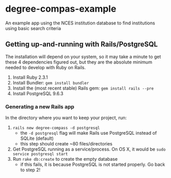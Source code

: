 # degree-compas-example
An example app using the NCES institution database to find institutions using basic search criteria

## Getting up-and-running with Rails/PostgreSQL

The installation will depend on your system, so it may take a minute to get these 4 dependencies figured out, but they
are the absolute minimum needed to develop with Ruby on Rails.

1. Install Ruby 2.3.1
2. Install Bundler: `gem install bundler`
3. Install the (most recent stable) Rails gem: `gem install rails --pre`
4. Install PostgreSQL 9.6.3

### Generating a new Rails app

In the directory where you want to keep your project, run:

1. `rails new degree-compass -d postgresql`
    - the `-d postgresql` flag will make Rails use PostgreSQL instead of SQLite (default)
    - this step should create ~80 files/directories
2. Get PostgreSQL running as a service/process. On OS X, it would be `sudo service postgresql start`
3. Run `rake db:create` to create the empty database
    - if this fails, it is because PostgreSQL is not started properly. Go back to step 2!


